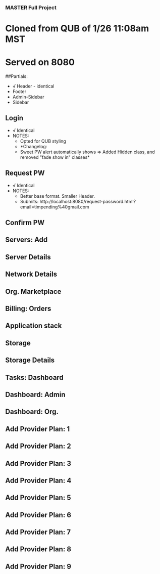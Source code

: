 ### MASTER Full Project
# Cloned from QUB of 1/26 11:08am MST
# Served on 8080

##Partials:
- √ Header - identical
- Footer
- Admin-Sidebar
- Sidebar

## Login
- √ Identical
- NOTES:
  - Opted for QUB styling
  - *Changelog:
  - Sweet PW alert automatically shows => Added Hidden class, and removed "fade show in" classes*



## Request PW
- √ Identical
- NOTES:
  - Better base format.  Smaller Header.  
  - Submits:  http://localhost:8080/request-password.html?email=timpending%40gmail.com

## Confirm PW


## Servers: Add
## Server Details
## Network Details
## Org. Marketplace

## Billing: Orders
## Application stack
## Storage
## Storage Details
## Tasks: Dashboard
## Dashboard: Admin
## Dashboard: Org.

## Add Provider Plan: 1
## Add Provider Plan: 2
## Add Provider Plan: 3
## Add Provider Plan: 4
## Add Provider Plan: 5
## Add Provider Plan: 6
## Add Provider Plan: 7
## Add Provider Plan: 8
## Add Provider Plan: 9
